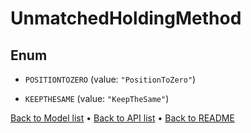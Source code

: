 

# UnmatchedHoldingMethod

## Enum


* `POSITIONTOZERO` (value: `"PositionToZero"`)

* `KEEPTHESAME` (value: `"KeepTheSame"`)



[Back to Model list](../README.md#documentation-for-models) &#8226; [Back to API list](../README.md#documentation-for-api-endpoints) &#8226; [Back to README](../README.md)


